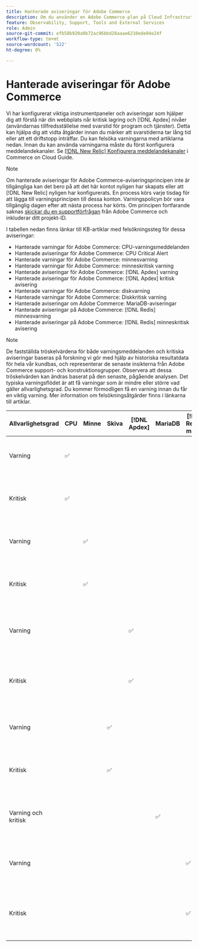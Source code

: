 ```yaml
---
title: Hanterade aviseringar för Adobe Commerce
description: Om du använder en Adobe Commerce-plan på Cloud Infrastructure Pro-planarkitekturen kan du använda hanterade aviseringar för att förstå webbplatsens hälsa. Om du använder en Adobe Commerce-arkitektur för startplanens molninfrastruktur får du bara aviseringar om villkoren för  [!DNL Apdex] och felfrekvensen.
feature: Observability, Support, Tools and External Services
role: Admin
source-git-commit: efb58b920a9b72ac96bbd28aaae6210ede84e24f
workflow-type: tm+mt
source-wordcount: '522'
ht-degree: 0%

---
```



# Hanterade aviseringar för Adobe Commerce


Vi har konfigurerat viktiga instrumentpaneler och aviseringar som hjälper dig att förstå när din webbplats når kritisk lagring och [!DNL Apdex] nivåer (användarnas tillfredsställelse med svarstid för program och tjänster). Detta kan hjälpa dig att vidta åtgärder innan du märker att svarstiderna tar lång tid eller att ett driftstopp inträffar. Du kan felsöka varningarna med artiklarna nedan. Innan du kan använda varningarna måste du först konfigurera meddelandekanaler. Se [[!DNL New Relic] Konfigurera meddelandekanaler](https://experienceleague.adobe.com/sv/docs/commerce-on-cloud/user-guide/monitor/new-relic/new-relic-service) i Commerce on Cloud Guide.

>[!NOTE]
>
>Om hanterade aviseringar för Adobe Commerce-aviseringsprincipen inte är tillgängliga kan det bero på att det här kontot nyligen har skapats eller att [!DNL New Relic] nyligen har konfigurerats. En process körs varje tisdag för att lägga till varningsprincipen till dessa konton. Varningspolicyn bör vara tillgänglig dagen efter att nästa process har körts. Om principen fortfarande saknas [skickar du en supportförfrågan](https://experienceleague.adobe.com/sv/docs/commerce-knowledge-base/kb/help-center-guide/magento-help-center-user-guide#support-case) från Adobe Commerce och inkluderar ditt projekt-ID.

I tabellen nedan finns länkar till KB-artiklar med felsökningssteg för dessa aviseringar:

* Hanterade varningar för Adobe Commerce: CPU-varningsmeddelanden
* Hanterade aviseringar för Adobe Commerce: CPU Critical Alert
* Hanterade varningar för Adobe Commerce: minnesvarning
* Hanterade varningar för Adobe Commerce: minneskritisk varning
* Hanterade aviseringar för Adobe Commerce: [!DNL Apdex] varning
* Hanterade aviseringar för Adobe Commerce: [!DNL Apdex] kritisk avisering
* Hanterade varningar för Adobe Commerce: diskvarning
* Hanterade varningar för Adobe Commerce: Diskkritisk varning
* Hanterade aviseringar om Adobe Commerce: MariaDB-aviseringar
* Hanterade aviseringar på Adobe Commerce: [!DNL Redis] minnesvarning
* Hanterade aviseringar på Adobe Commerce: [!DNL Redis] minneskritisk avisering

>[!NOTE]
>
>De fastställda tröskelvärdena för både varningsmeddelanden och kritiska aviseringar baseras på forskning vi gör med hjälp av historiska resultatdata för hela vår kundbas, och representerar de senaste insikterna från Adobe Commerce support- och konstruktionsgrupper. Observera att dessa tröskelvärden kan ändras baserat på den senaste, pågående analysen. Det typiska varningsflödet är att få varningar som är mindre eller större vad gäller allvarlighetsgrad. Du kommer förmodligen få en varning innan du får en viktig varning. Mer information om felsökningsåtgärder finns i länkarna till artiklar.

| Allvarlighetsgrad | CPU | Minne | Skiva | [!DNL Apdex] | MariaDB | [!DNL Redis] minne | Felsökning av artikel |
|----------|-----|--------|------|-------|---------|--------------|-------------------------|
| Varning | ✅ |        |      |       |         |              | [Hanterade aviseringar för Adobe Commerce: CPU-varning](managed-alerts-for-magento-commerce-cpu-warning-alert.md) |
| Kritisk | ✅ |        |      |       |         |              | [Hanterade aviseringar för Adobe Commerce: CPU-kritisk avisering](managed-alerts-on-magento-commerce-cpu-critical-alert.md) |
| Varning |     | ✅ |      |       |         |              | [Hanterade aviseringar för Adobe Commerce: minnesvarning](managed-alerts-for-magento-commerce-memory-warning-alert.md) |
| Kritisk |     | ✅ |      |       |         |              | [Hanterade aviseringar för Adobe Commerce: minneskritisk avisering](managed-alerts-on-magento-commerce-memory-critical-alert.md) |
| Varning |     |        |      | ✅ |         |              | [Hanterade aviseringar för Adobe Commerce: [!DNL Apdex] varning](managed-alerts-for-magento-commerce-apdex-warning-alert.md) |
| Kritisk |     |        |      | ✅ |         |              | [Hanterade aviseringar för Adobe Commerce: [!DNL Apdex] Kritisk avisering](managed-alerts-for-magento-commerce-apdex-critical-alert.md) |
| Varning |     |        | ✅ |       |         |              | [Hanterade aviseringar för Adobe Commerce: diskvarning](managed-alerts-for-magento-commerce-disk-warning-alert.md) |
| Kritisk |     |        | ✅ |       |         |              | [Hanterade aviseringar för Adobe Commerce: Diskkritisk avisering](managed-alerts-for-magento-commerce-disk-critical-alert.md) |
| Varning och kritisk |     |        |      |       | ✅ |              | [Hanterade aviseringar på Adobe Commerce: MariaDB-aviseringar](managed-alerts-on-magento-commerce-mariadb-alerts.md) |
| Varning |     |        |      |       |         | ✅ | [Hanterade aviseringar på Adobe Commerce: [!DNL Redis] minnesvarning](managed-alerts-on-magento-commerce-redis-memory-warning-alert.md) |
| Kritisk |     |        |      |       |         | ✅ | [Hanterade aviseringar på Adobe Commerce: [!DNL Redis] minneskritisk avisering](managed-alerts-on-magento-commerce-redis-memory-critical-alert.md) |

